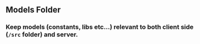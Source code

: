 ## Models Folder
### Keep models (constants, libs etc...) relevant to both client side (`/src` folder) and server.